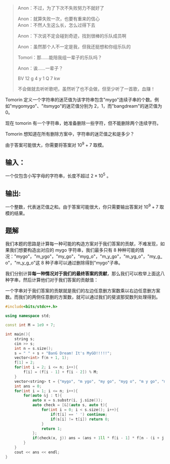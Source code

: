 > Anon：不过，为了下次不失败努力不就好了  
> 
> Anon：就算失败一次，也要有重来的信心  
> Anon：不然人生这么长，怎么过得下去  
> 
> Anon：下次说不定会碰到奇迹，找到很棒的乐队成员啊
> 
> Anon：虽然那个人不一定是我，但我还挺想和你组乐队的
> 
> Tomori：那……能陪我组一辈子的乐队吗？
> 
> Anon：诶……一辈子？
> 
>   
> 
> BV 12 g 4 y 1 Q 7 kw
> 
> 不会做就去听听歌吧，虽然听了也不会做，但至少听了一首歌，血赚！

  

Tomorin 定义一个字符串的迷茫值为该字符串包含"mygo"连续子串的个数。例如"mygomygo"、"itsmygo"的迷茫值分别为 2，1，而"bangdream"的迷茫值为 0。

  
现在 tomorin 有一个字符串，她准备删除一些字符，但不能删除两个连续字符。  
  

Tomorin 想知道在所有删除方案中，字符串的迷茫值之和是多少？

  

由于答案可能很大，你需要将答案对 $10^9+7$ 取模。

## 输入：
一个仅包含小写字母的字符串，长度不超过 $2 \times 10^5$ 。

## 输出:
一个整数，代表迷茫值之和。由于答案可能很大，你只需要输出答案对 $10^9+7$ 取模的结果。

## 题解
我们本题的思路是计算每一种可能的构造方案对于我们答案的贡献，不难发现，如果我们想要构造出对应的 mygo 字符串，我们最多只有 8 种种可能的情况："mygo"，"m_ygo"，"my_go"，"myg_o"，"m_y_go"，"m_yg_o"，"my_g_o"，"m_y_g_o"这 8 种子串可以通过删除得到"mygo"子串。

我们分别计算**每一种情况对于我们的最终答案的贡献**，那么我们可以枚举上面这八种字串，然后计算他们对于我们答案的贡献值：

一个字串对于我们答案的贡献就是我们的左边任意删方案数乘以右边任意删方案数。而我们的两侧任意删的方案数，就可以通过我们的斐波那契数列处理得到。

```cpp
#include<bits/stdc++.h>

using namespace std;

const int M = 1e9 + 7;

int main(){
    string s;
    cin >> s;
    int n = s.size();
    s = " " + s + "BanG Dream! It's MyGO!!!!!";
    vector<int> f(n + 1, 1);
    f[1] = 2;
    for(int i = 2; i <= n; i++){
        f[i] = (f[i - 1] + f[i - 2]) % M;
    }
    vector<string> t = {"mygo", "m ygo", "my go", "myg o", "m y go", "m yg o", "my g o", "m y g o"};
    int ans = 0;
    for(int i = 1; i <= n; i++){
        for(auto &j : t){
            auto x = s.substr(i, j.size());
            auto check = [&](auto s, auto t){
                for(int i = 0; i < s.size(); i++){
                    if(t[i] == ' ') continue;
                    if(s[i] != t[i]) return 0;
                }
                return 1;
            };
            if(check(x, j)) ans = (ans + 1ll * f[i - 1] * f[n - (i + j.size() - 1)] % M) % M;
        }
    }
    cout << ans << endl;
}

```
